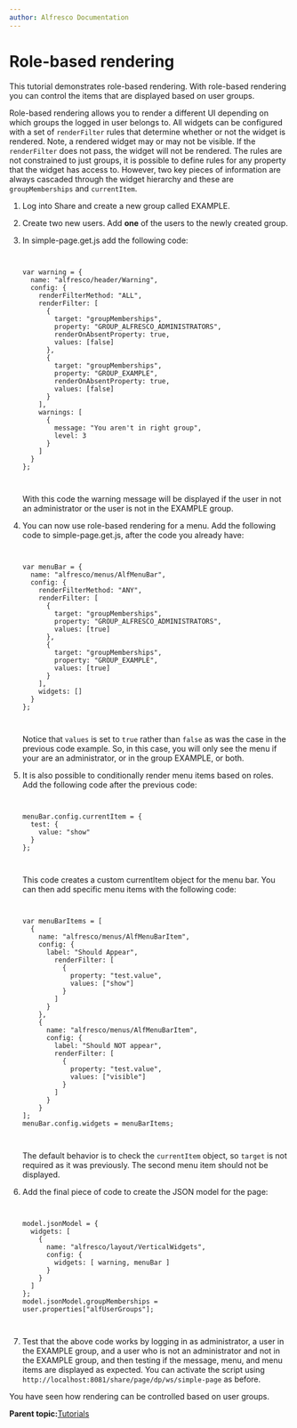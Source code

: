 ```yaml
---
author: Alfresco Documentation
---
```


# Role-based rendering

This tutorial demonstrates role-based rendering. With role-based rendering you can control the items that are displayed based on user groups.

Role-based rendering allows you to render a different UI depending on which groups the logged in user belongs to. All widgets can be configured with a set of `renderFilter` rules that determine whether or not the widget is rendered. Note, a rendered widget may or may not be visible. If the `renderFilter` does not pass, the widget will not be rendered. The rules are not constrained to just groups, it is possible to define rules for any property that the widget has access to. However, two key pieces of information are always cascaded through the widget hierarchy and these are `groupMemberships` and `currentItem`.

1.  Log into Share and create a new group called EXAMPLE.

2.  Create two new users. Add **one** of the users to the newly created group.

3.  In simple-page.get.js add the following code:

    ```
    
                            
    var warning = {
      name: "alfresco/header/Warning",
      config: {
        renderFilterMethod: "ALL",
        renderFilter: [
          {
            target: "groupMemberships",
            property: "GROUP_ALFRESCO_ADMINISTRATORS",
            renderOnAbsentProperty: true,
            values: [false]
          },
          {
            target: "groupMemberships",
            property: "GROUP_EXAMPLE",
            renderOnAbsentProperty: true,
            values: [false]
          }
        ],
        warnings: [
          {
            message: "You aren't in right group",
            level: 3
          }
        ]
      }
    };                        
                            
                        
    ```

    With this code the warning message will be displayed if the user in not an administrator or the user is not in the EXAMPLE group.

4.  You can now use role-based rendering for a menu. Add the following code to simple-page.get.js, after the code you already have:

    ```
    
                            
    var menuBar = {
      name: "alfresco/menus/AlfMenuBar",
      config: {
        renderFilterMethod: "ANY",
        renderFilter: [
          {
            target: "groupMemberships",
            property: "GROUP_ALFRESCO_ADMINISTRATORS",
            values: [true]
          },
          {
            target: "groupMemberships",
            property: "GROUP_EXAMPLE",
            values: [true]
          }
        ],
        widgets: []
      }
    };                        
                            
                        
    ```

    Notice that `values` is set to `true` rather than `false` as was the case in the previous code example. So, in this case, you will only see the menu if your are an administrator, or in the group EXAMPLE, or both.

5.  It is also possible to conditionally render menu items based on roles. Add the following code after the previous code:

    ```
    
                            
    menuBar.config.currentItem = {
      test: {
        value: "show"
      }
    };                        
                            
                        
    ```

    This code creates a custom currentItem object for the menu bar. You can then add specific menu items with the following code:

    ```
    
                            
    var menuBarItems = [
      {
        name: "alfresco/menus/AlfMenuBarItem",
        config: {
          label: "Should Appear",
            renderFilter: [
              {
                property: "test.value",
                values: ["show"]
              }
            ]
          }
        },
        {
          name: "alfresco/menus/AlfMenuBarItem",
          config: {
            label: "Should NOT appear",
            renderFilter: [
              {
                property: "test.value",
                values: ["visible"]
              }
            ]
          }
        }
    ];
    menuBar.config.widgets = menuBarItems;                        
                            
                        
    ```

    The default behavior is to check the `currentItem` object, so `target` is not required as it was previously. The second menu item should not be displayed.

6.  Add the final piece of code to create the JSON model for the page:

    ```
    
                            
    model.jsonModel = {
      widgets: [
        {
          name: "alfresco/layout/VerticalWidgets",
          config: {
            widgets: [ warning, menuBar ]
          }
        }
      ]
    };
    model.jsonModel.groupMemberships = user.properties["alfUserGroups"];                        
                            
                        
    ```

7.  Test that the above code works by logging in as administrator, a user in the EXAMPLE group, and a user who is not an administrator and not in the EXAMPLE group, and then testing if the message, menu, and menu items are displayed as expected. You can activate the script using `http://localhost:8081/share/page/dp/ws/simple-page` as before.


You have seen how rendering can be controlled based on user groups.

**Parent topic:**[Tutorials](../concepts/aikau-tutorials.md)

